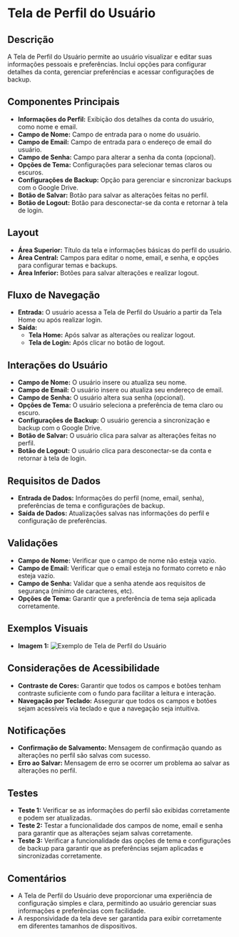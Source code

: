 # Tela de Perfil do Usuário

## Descrição
A Tela de Perfil do Usuário permite ao usuário visualizar e editar suas informações pessoais e preferências. Inclui opções para configurar detalhes da conta, gerenciar preferências e acessar configurações de backup.

## Componentes Principais
- **Informações do Perfil:** Exibição dos detalhes da conta do usuário, como nome e email.
- **Campo de Nome:** Campo de entrada para o nome do usuário.
- **Campo de Email:** Campo de entrada para o endereço de email do usuário.
- **Campo de Senha:** Campo para alterar a senha da conta (opcional).
- **Opções de Tema:** Configurações para selecionar temas claros ou escuros.
- **Configurações de Backup:** Opção para gerenciar e sincronizar backups com o Google Drive.
- **Botão de Salvar:** Botão para salvar as alterações feitas no perfil.
- **Botão de Logout:** Botão para desconectar-se da conta e retornar à tela de login.

## Layout
- **Área Superior:** Título da tela e informações básicas do perfil do usuário.
- **Área Central:** Campos para editar o nome, email, e senha, e opções para configurar temas e backups.
- **Área Inferior:** Botões para salvar alterações e realizar logout.

## Fluxo de Navegação
- **Entrada:** O usuário acessa a Tela de Perfil do Usuário a partir da Tela Home ou após realizar login.
- **Saída:**
  - **Tela Home:** Após salvar as alterações ou realizar logout.
  - **Tela de Login:** Após clicar no botão de logout.

## Interações do Usuário
- **Campo de Nome:** O usuário insere ou atualiza seu nome.
- **Campo de Email:** O usuário insere ou atualiza seu endereço de email.
- **Campo de Senha:** O usuário altera sua senha (opcional).
- **Opções de Tema:** O usuário seleciona a preferência de tema claro ou escuro.
- **Configurações de Backup:** O usuário gerencia a sincronização e backup com o Google Drive.
- **Botão de Salvar:** O usuário clica para salvar as alterações feitas no perfil.
- **Botão de Logout:** O usuário clica para desconectar-se da conta e retornar à tela de login.

## Requisitos de Dados
- **Entrada de Dados:** Informações do perfil (nome, email, senha), preferências de tema e configurações de backup.
- **Saída de Dados:** Atualizações salvas nas informações do perfil e configuração de preferências.

## Validações
- **Campo de Nome:** Verificar que o campo de nome não esteja vazio.
- **Campo de Email:** Verificar que o email esteja no formato correto e não esteja vazio.
- **Campo de Senha:** Validar que a senha atende aos requisitos de segurança (mínimo de caracteres, etc).
- **Opções de Tema:** Garantir que a preferência de tema seja aplicada corretamente.

## Exemplos Visuais
- **Imagem 1:** ![Exemplo de Tela de Perfil do Usuário](link_para_imagem_de_perfil)

## Considerações de Acessibilidade
- **Contraste de Cores:** Garantir que todos os campos e botões tenham contraste suficiente com o fundo para facilitar a leitura e interação.
- **Navegação por Teclado:** Assegurar que todos os campos e botões sejam acessíveis via teclado e que a navegação seja intuitiva.

## Notificações
- **Confirmação de Salvamento:** Mensagem de confirmação quando as alterações no perfil são salvas com sucesso.
- **Erro ao Salvar:** Mensagem de erro se ocorrer um problema ao salvar as alterações no perfil.

## Testes
- **Teste 1:** Verificar se as informações do perfil são exibidas corretamente e podem ser atualizadas.
- **Teste 2:** Testar a funcionalidade dos campos de nome, email e senha para garantir que as alterações sejam salvas corretamente.
- **Teste 3:** Verificar a funcionalidade das opções de tema e configurações de backup para garantir que as preferências sejam aplicadas e sincronizadas corretamente.

## Comentários
- A Tela de Perfil do Usuário deve proporcionar uma experiência de configuração simples e clara, permitindo ao usuário gerenciar suas informações e preferências com facilidade.
- A responsividade da tela deve ser garantida para exibir corretamente em diferentes tamanhos de dispositivos.
